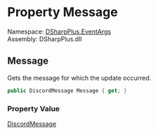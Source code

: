 # Property Message

Namespace: [DSharpPlus.EventArgs](DSharpPlus.EventArgs.md)  
Assembly: DSharpPlus.dll

## <a id="DSharpPlus_EventArgs_MessageReactionsClearEventArgs_Message"></a>Message

Gets the message for which the update occurred.

```csharp
public DiscordMessage Message { get; }
```

### Property Value

[DiscordMessage](DSharpPlus.Entities.DiscordMessage.md)

